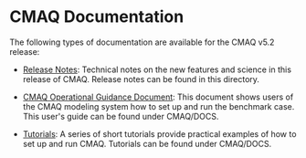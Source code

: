 # CMAQ Documentation

The following types of documentation are available for the CMAQ v5.2 release:

- [Release Notes](Release_Notes/README.md): Technical notes on the new features and science in this release of CMAQ.  Release notes can be found in this directory.

- [CMAQ Operational Guidance Document](../../DOCS/User_Manual/README.md): This document shows users of the CMAQ modeling system how to set up and run the benchmark case. This user's guide can be found under CMAQ/DOCS.

- [Tutorials](../../DOCS/Tutorials/README.md): A series of short tutorials provide practical examples of how to set up and run CMAQ. Tutorials can be found under CMAQ/DOCS.


